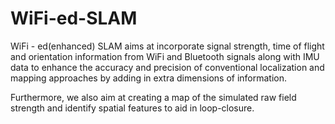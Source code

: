 # WiFi-ed-SLAM

WiFi - ed(enhanced) SLAM aims at incorporate signal strength, time of flight and orientation information from WiFi and Bluetooth signals along with IMU data to enhance the accuracy and precision of conventional localization and mapping approaches by adding in extra dimensions of information. 

Furthermore, we also aim at creating a map of the simulated raw field strength and identify spatial features to aid in loop-closure.
